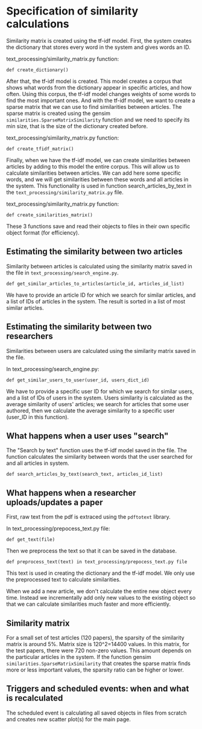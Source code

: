 # Specification of similarity calculations

Similarity matrix is created using the tf-idf model. First, the system creates the dictionary that stores every word in the system and gives words an ID.

text_processing/similarity_matrix.py function:

    def create_dictionary()

After that, the tf-idf model is created. This model creates a corpus that shows what words from the dictionary appear in specific articles, and how often.
Using this corpus, the tf-idf model changes weights of some words to find the most important ones. And with the tf-idf model, we want to create a sparse matrix that we can use to find similarities between articles.
The sparse matrix is created using the gensim `similarities.SparseMatrixSimilarity` function and we need to specify its min size, that is the size of the dictionary created before.

text_processing/similarity_matrix.py function:

    def create_tfidf_matrix()

Finally, when we have the tf-idf model, we can create similarities between articles by adding to this model the entire corpus. 
This will allow us to calculate similarities between articles. We can add here some specific words, and we will get similarities between these words and all articles in the system.
This functionality is used in function search_articles_by_text in the `text_processing/similarity_matrix.py` file. 

text_processing/similarity_matrix.py function:

    def create_similarities_matrix()

These 3 functions save and read their objects to files in their own specific object format (for efficiency).

## Estimating the similarity between two articles

Similarity between articles is calculated using the similarity matrix saved in the file in `text_processing/search_engine.py`.

    def get_similar_articles_to_articles(article_id, articles_id_list)

We have to provide an article ID for which we search for similar articles, and a list of IDs of articles in the system. The result is sorted in a list of most similar articles.

## Estimating the similarity between two researchers

Similarities between users are calculated using the similarity matrix saved in the file.

In text_processing/search_engine.py:

    def get_similar_users_to_user(user_id, users_dict_id)

We have to provide a specific user ID for which we search for similar users, and a list of IDs of users in the system.
Users similarity is calculated as the average similarity of users' articles; we search for articles that some user authored, then we calculate the average similarity to a specific user (user_ID in this function).


## What happens when a user uses "search"

The "Search by text" function uses the tf-idf model saved in the file. The function calculates the similarity between words that the user searched for and all articles in system. 

    def search_articles_by_text(search_text, articles_id_list)


## What happens when a researcher uploads/updates a paper

First, raw text from the pdf is extraced using the `pdftotext` library.

In text_processing/prepocess_text.py file:

    def get_text(file) 

Then we preprocess the text so that it can be saved in the database. 

    def preprocess_text(text) in text_processing/prepocess_text.py file

This text is used in creating the dictionary and the tf-idf model. We only use the preprocessed text to calculate similarities.

When we add a new article, we don't calculate the entire new object every time. Instead we incrementally add only new values to the existing object so that we can calculate similarities much faster and more efficiently.


## Similarity matrix

For a small set of test articles (120 papers), the sparsity of the similarity matrix is around 5%. 
Matrix size is 120^2=14400 values.
In this matrix, for the test papers, there were 720 non-zero values. 
This amount depends on the particular articles in the system. 
If the function gensim `similarities.SparseMatrixSimilarity` that creates the sparse matrix finds more or less important values, the sparsity ratio can be higher or lower.


## Triggers and scheduled events: when and what is recalculated

The scheduled event is calculating all saved objects in files from scratch and creates new scatter plot(s) for the main page.
